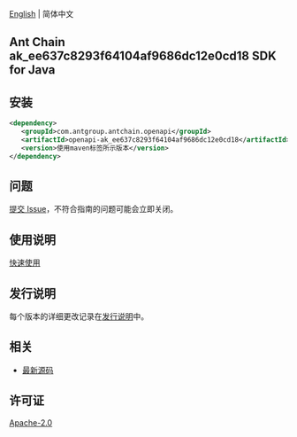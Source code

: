 [English](README.md) | 简体中文

## Ant Chain ak_ee637c8293f64104af9686dc12e0cd18 SDK for Java

## 安装

```xml
<dependency>
   <groupId>com.antgroup.antchain.openapi</groupId>
   <artifactId>openapi-ak_ee637c8293f64104af9686dc12e0cd18</artifactId>
   <version>使用maven标签所示版本</version>
</dependency>
```

## 问题

[提交 Issue](https://github.com/alipay/antchain-openapi-prod-sdk/issues/new)，不符合指南的问题可能会立即关闭。

## 使用说明

[快速使用](https://github.com/alipay/antchain-openapi-prod-sdk)

## 发行说明

每个版本的详细更改记录在[发行说明](./ChangeLog.txt)中。

## 相关

- [最新源码](https://github.com/alipay/antchain-openapi-prod-sdk/)

## 许可证

[Apache-2.0](http://www.apache.org/licenses/LICENSE-2.0)
